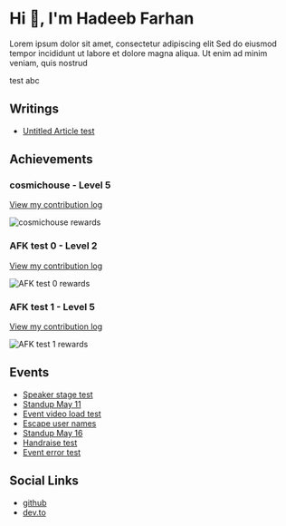 # Hi 👋, I'm Hadeeb Farhan
Lorem ipsum dolor sit amet, consectetur adipiscing elit Sed do eiusmod tempor incididunt ut labore et dolore magna aliqua. Ut enim ad minim veniam, quis nostrud


test abc

## Writings

* [Untitled Article test](/post/1959)


## Achievements

### cosmichouse - Level 5

[View my contribution log](https://beta.aviyel.com/user/afk-z10/github-readme)

![cosmichouse rewards](https://aviyel-share-image.vercel.app/api/afk-z10/110)


### AFK test 0 - Level 2

[View my contribution log](https://beta.aviyel.com/user/afk-z10/github-readme)

![AFK test 0 rewards](https://aviyel-share-image.vercel.app/api/afk-z10/1969)


### AFK test 1 - Level 5

[View my contribution log](https://beta.aviyel.com/user/afk-z10/github-readme)

![AFK test 1 rewards](https://aviyel-share-image.vercel.app/api/afk-z10/1971)


## Events

* [Speaker stage test](/post/1248/speaker-stage-test)
* [Standup May 11](/post/1533/standup-may-11)
* [Event video load test](/post/1376/event-video-load-test)
* [Escape user names](/post/1424/escape-user-names)
* [Standup May 16](/post/1537/standup-may-16)
* [Handraise test](/post/1191/handraise-test)
* [Event error test](/post/1029/event-error-test)


## Social Links

* [github](https://github.com/hadeeb)
* [dev.to](https://dev.to/hadeeb)


